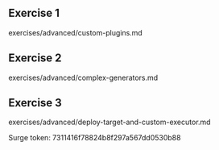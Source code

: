 ## Exercise 1

exercises/advanced/custom-plugins.md

## Exercise 2

exercises/advanced/complex-generators.md

## Exercise 3

exercises/advanced/deploy-target-and-custom-executor.md

Surge token: 7311416f78824b8f297a567dd0530b88
